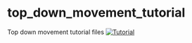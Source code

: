 # top_down_movement_tutorial
Top down movement tutorial files
[![Tutorial](https://img.youtube.com/vi/ke83MMZM53k/0.jpg)](https://youtu.be/ke83MMZM53k)
